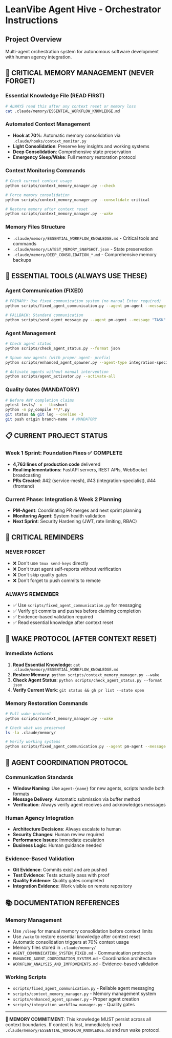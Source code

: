 # LeanVibe Agent Hive - Orchestrator Instructions

## Project Overview
Multi-agent orchestration system for autonomous software development with human agency integration.

## 🧠 CRITICAL MEMORY MANAGEMENT (NEVER FORGET)

### **Essential Knowledge File (READ FIRST)**
```bash
# ALWAYS read this after any context reset or memory loss
cat .claude/memory/ESSENTIAL_WORKFLOW_KNOWLEDGE.md
```

### **Automated Context Management**
- **Hook at 70%**: Automatic memory consolidation via `.claude/hooks/context_monitor.py`
- **Light Consolidation**: Preserve key insights and working systems
- **Deep Consolidation**: Comprehensive state preservation
- **Emergency Sleep/Wake**: Full memory restoration protocol

### **Context Monitoring Commands**
```bash
# Check current context usage
python scripts/context_memory_manager.py --check

# Force memory consolidation  
python scripts/context_memory_manager.py --consolidate critical

# Restore memory after context reset
python scripts/context_memory_manager.py --wake
```

### **Memory Files Structure**
- `.claude/memory/ESSENTIAL_WORKFLOW_KNOWLEDGE.md` - Critical tools and commands
- `.claude/memory/LATEST_MEMORY_SNAPSHOT.json` - State preservation
- `.claude/memory/DEEP_CONSOLIDATION_*.md` - Comprehensive memory backups

## 🔧 ESSENTIAL TOOLS (ALWAYS USE THESE)

### **Agent Communication (FIXED)**
```bash
# PRIMARY: Use fixed communication system (no manual Enter required)
python scripts/fixed_agent_communication.py --agent pm-agent --message "TASK"

# FALLBACK: Standard communication
python scripts/send_agent_message.py --agent pm-agent --message "TASK"
```

### **Agent Management**
```bash
# Check agent status
python scripts/check_agent_status.py --format json

# Spawn new agents (with proper agent- prefix)
python scripts/enhanced_agent_spawner.py --agent-type integration-specialist --priority 1.1 --task "TASK"

# Activate agents without manual intervention
python scripts/agent_activator.py --activate-all
```

### **Quality Gates (MANDATORY)**
```bash
# Before ANY completion claims
pytest tests/ -x --tb=short
python -m py_compile **/*.py
git status && git log --oneline -3
git push origin branch-name  # MANDATORY
```

## 📋 CURRENT PROJECT STATUS

### **Week 1 Sprint: Foundation Fixes ✅ COMPLETE**
- **4,763 lines of production code** delivered
- **Real implementations**: FastAPI servers, REST APIs, WebSocket broadcasting
- **PRs Created**: #42 (service-mesh), #43 (integration-specialist), #44 (frontend)

### **Current Phase: Integration & Week 2 Planning**
- **PM-Agent**: Coordinating PR merges and next sprint planning
- **Monitoring Agent**: System health validation
- **Next Sprint**: Security Hardening (JWT, rate limiting, RBAC)

## 🚨 CRITICAL REMINDERS

### **NEVER FORGET**
- ❌ Don't use `tmux send-keys` directly
- ❌ Don't trust agent self-reports without verification
- ❌ Don't skip quality gates
- ❌ Don't forget to push commits to remote

### **ALWAYS REMEMBER**
- ✅ Use `scripts/fixed_agent_communication.py` for messaging
- ✅ Verify git commits and pushes before claiming completion
- ✅ Evidence-based validation required
- ✅ Read essential knowledge after context reset

## 🔄 WAKE PROTOCOL (AFTER CONTEXT RESET)

### **Immediate Actions**
1. **Read Essential Knowledge**: `cat .claude/memory/ESSENTIAL_WORKFLOW_KNOWLEDGE.md`
2. **Restore Memory**: `python scripts/context_memory_manager.py --wake`
3. **Check Agent Status**: `python scripts/check_agent_status.py --format json`
4. **Verify Current Work**: `git status && gh pr list --state open`

### **Memory Restoration Commands**
```bash
# Full wake protocol
python scripts/context_memory_manager.py --wake

# Check what was preserved
ls -la .claude/memory/

# Verify working systems
python scripts/fixed_agent_communication.py --agent pm-agent --message "Status check"
```

## 🤖 AGENT COORDINATION PROTOCOL

### **Communication Standards**
- **Window Naming**: Use `agent-{name}` for new agents, scripts handle both formats
- **Message Delivery**: Automatic submission via buffer method
- **Verification**: Always verify agent receives and acknowledges messages

### **Human Agency Integration**
- **Architecture Decisions**: Always escalate to human
- **Security Changes**: Human review required
- **Performance Issues**: Immediate escalation
- **Business Logic**: Human guidance needed

### **Evidence-Based Validation**
- **Git Evidence**: Commits exist and are pushed
- **Test Evidence**: Tests actually pass with proof
- **Quality Evidence**: Quality gates completed
- **Integration Evidence**: Work visible on remote repository

## 📚 DOCUMENTATION REFERENCES

### **Memory Management**
- Use `/sleep` for manual memory consolidation before context limits
- Use `/wake` to restore essential knowledge after context reset
- Automatic consolidation triggers at 70% context usage
- Memory files stored in `.claude/memory/`
- `AGENT_COMMUNICATION_SYSTEM_FIXED.md` - Communication protocols
- `ENHANCED_AGENT_COORDINATION_SYSTEM.md` - Coordination architecture  
- `WORKFLOW_ANALYSIS_AND_IMPROVEMENTS.md` - Evidence-based validation

### **Working Scripts**
- `scripts/fixed_agent_communication.py` - Reliable agent messaging
- `scripts/context_memory_manager.py` - Memory management system
- `scripts/enhanced_agent_spawner.py` - Proper agent creation
- `scripts/integration_workflow_manager.py` - Quality gates

---

**🎯 MEMORY COMMITMENT**: This knowledge MUST persist across all context boundaries. If context is lost, immediately read `.claude/memory/ESSENTIAL_WORKFLOW_KNOWLEDGE.md` and run wake protocol.
